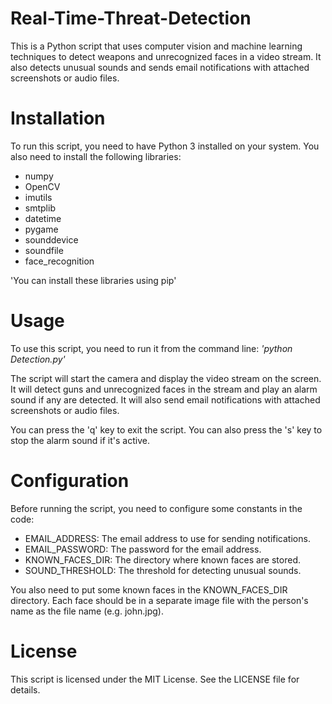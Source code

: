 # Real-Time-Threat-Detection
This is a Python script that uses computer vision and machine learning techniques to detect weapons and unrecognized faces in a video stream. It also detects unusual sounds and sends email notifications with attached screenshots or audio files.
<h1>Installation</h1>
<p>To run this script, you need to have Python 3 installed on your system. You also need to install the following libraries:</p>
<ul>
<li>numpy</li>
<li>OpenCV</li>
<li>imutils</li>
<li>smtplib</li>
<li>datetime</li>
<li>pygame</li>
<li>sounddevice</li>
<li>soundfile</li>
<li>face_recognition</li>
</ul>
<p>'You can install these libraries using pip'</p>
<h1>Usage</h1>
<p>To use this script, you need to run it from the command line: <em>'python Detection.py'</em></p>
<p>The script will start the camera and display the video stream on the screen. It will detect guns and unrecognized faces in the stream and play an alarm sound if any are detected. It will also send email notifications with attached screenshots or audio files.</p>

<p>You can press the 'q' key to exit the script. You can also press the 's' key to stop the alarm sound if it's active.</p>
<h1>Configuration</h1>
<p>Before running the script, you need to configure some constants in the code:</p>
<ul>
<li>EMAIL_ADDRESS: The email address to use for sending notifications.</li>
<li>EMAIL_PASSWORD: The password for the email address.</li>
<li>KNOWN_FACES_DIR: The directory where known faces are stored.</li>
<li>SOUND_THRESHOLD: The threshold for detecting unusual sounds.</li>
</ul>
<p>You also need to put some known faces in the KNOWN_FACES_DIR directory. Each face should be in a separate image file with the person's name as the file name (e.g. john.jpg).</p>
<h1>License</h1>
<p>This script is licensed under the MIT License. See the LICENSE file for details.</p>

